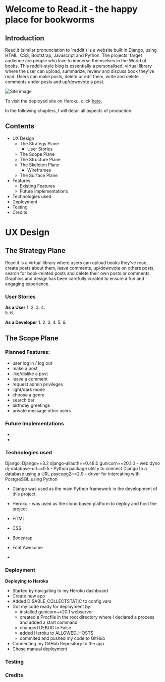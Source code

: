 # Welcome to Read.it - the happy place for bookworms

## Introduction

Read.it (similar pronunciation to 'reddit') is a website built in Django, using HTML, CSS, Bootstrap, Javascript and Python.
The projects' target audience are people who love to immerse themselves in the World of books.
This reddit-style blog is essentially a personalised, virtual library where the user can upload, summarize, review and discuss book they've read. Users can make posts, delete or edit them, write and delete comments under posts and up/downvote a post.


![Site image](image.jpg)

To visit the deployed site on Heroku, click [here](https://www.example.com).

In the following chapters, I will detail all aspects of production.

## Contents
- UX Design
  - The Strategy Plane
    - User Stories
  - The Scope Plane
  - The Structure Plane
  - The Skeleton Plane
    - Wireframes
  - The Surface Plane
- Features
  - Existing Features
  - Future implementations
- Technologies used
- Deployment
- Testing
- Credits

# UX Design

## The Strategy Plane

Read.it is a virtual library where users can upload books they've read, create posts about them, leave comments, up/downvote on others posts, search for book-related posts and delete their own posts or comments. Graphics and design has been carefully curated to ensure a fun and engaging experience.

### User Stories

**As a User**
1. 
2. 
3. 
4.  
5. 
6. 

**As a Developer**
1. 
2. 
3. 
4. 
5. 
6. 

## The Scope Plane

### Planned Features:

- user log in / log out
- make a post
- like/dislike a post
- leave a comment
- request admin privileges
- light/dark mode
- choose a genre
- search bar
- birthday greetings
- private message other users

### Future Implementations

- 
- 

### Technologies used

Django:
Django==3.2
django-allauth==0.48.0
gunicorn==20.1.0 - web dyno
dj-database-url~=0.5 - Python package utility to connect Django to a database using a URL
psycopg2~=2.9 - driver for intercating with PostgreSQL using Python


- Django was used as the main Python framework in the development of this project. 

- Heroku - was used as the cloud based platform to deploy and host the project

- HTML

- CSS 

- Bootstrap

- Font Awesome

- 



### Deployment

**Deploying to Heroku**
- Started by navigating to my Heroku dashboard
- Create new app
- Added DISABLE_COLLECTSTATIC to config.vars
- Got my code ready for deployment by:
  - installed gunicorn~=20.1 webserver
  - created a Procfile in the root directory where I declared a process and added a start command
  - changed DEBUG to False
  - added Heroku to ALLOWED_HOSTS
  - commited and pushed my code to GitHub
- Connecting my GitHub Repository to the app
- Chose manual deployment


### Testing

### Credits
